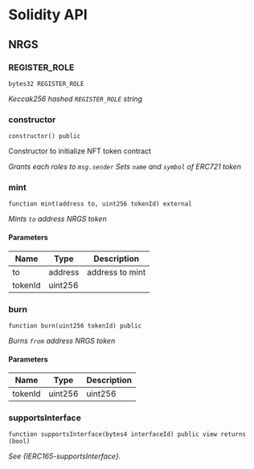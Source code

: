 # Solidity API

## NRGS

### REGISTER_ROLE

```solidity
bytes32 REGISTER_ROLE
```

_Keccak256 hashed `REGISTER_ROLE` string_

### constructor

```solidity
constructor() public
```

Constructor to initialize NFT token contract

_Grants each roles to `msg.sender`
Sets `name` and `symbol` of ERC721 token_

### mint

```solidity
function mint(address to, uint256 tokenId) external
```

_Mints `to` address NRGS token_

#### Parameters

| Name | Type | Description |
| ---- | ---- | ----------- |
| to | address | address to mint |
| tokenId | uint256 |  |

### burn

```solidity
function burn(uint256 tokenId) public
```

_Burns `from` address NRGS token_

#### Parameters

| Name | Type | Description |
| ---- | ---- | ----------- |
| tokenId | uint256 | uint256 |

### supportsInterface

```solidity
function supportsInterface(bytes4 interfaceId) public view returns (bool)
```

_See {IERC165-supportsInterface}._

